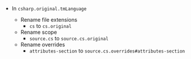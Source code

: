 * In `csharp.original.tmLanguage`

    + Rename file extensions
        + `cs` to `cs.original`
    + Rename scope
        + `source.cs` to `source.cs.original`
    + Rename overrides
        + `attributes-section` to `source.cs.overrides#attributes-section`